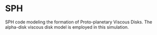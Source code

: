 # SPH
SPH code modeling the formation of Proto-planetary Viscous Disks. The alpha-disk viscous disk model is employed in this simulation. 
